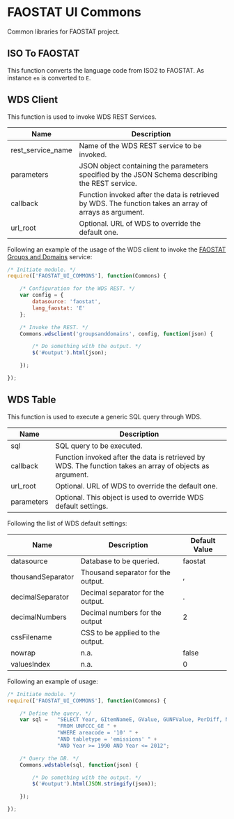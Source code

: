 # FAOSTAT UI Commons
Common libraries for FAOSTAT project.

## ISO To FAOSTAT
This function converts the language code from ISO2 to FAOSTAT. As instance ```en``` is converted to ```E```.

## WDS Client
This function is used to invoke WDS REST Services.

|Name|Description|
|----|-----------|
|rest_service_name| Name of the WDS REST service to be invoked. |
|parameters| JSON object containing the parameters specified by the JSON Schema describing the REST service. |
|callback|Function invoked after the data is retrieved by WDS. The function takes an array of arrays as argument.|
|url_root|Optional. URL of WDS to override the default one.|

Following an example of the usage of the WDS client to invoke the [FAOSTAT Groups and Domains](http://faostat3.fao.org/wds/rest/groupsanddomains/faostat/E) service:

```javascript
/* Initiate module. */
require(['FAOSTAT_UI_COMMONS'], function(Commons) {

    /* Configuration for the WDS REST. */
    var config = {
        datasource: 'faostat',
        lang_faostat: 'E'
    };

    /* Invoke the REST. */
    Commons.wdsclient('groupsanddomains', config, function(json) {

        /* Do something with the output. */
        $('#output').html(json);

    });

});
```

## WDS Table
This function is used to execute a generic SQL query through WDS.

|Name|Description|
|----|-----------|
|sql| SQL query to be executed.|
|callback|Function invoked after the data is retrieved by WDS. The function takes an array of objects as argument.|
|url_root|Optional. URL of WDS to override the default one.|
|parameters|Optional. This object is used to override WDS default settings.|

Following the list of WDS default settings:

|Name|Description|Default Value|
|----|-----------|-------------|
|datasource| Database to be queried.|faostat|
|thousandSeparator|Thousand separator for the output.|,|
|decimalSeparator|Decimal separator for the output.|.|
|decimalNumbers|Decimal numbers for the output|2|
|cssFilename|CSS to be applied to the output.| |
|nowrap|n.a.|false|
|valuesIndex|n.a.|0|

Following an example of usage:

```javascript
/* Initiate module. */
require(['FAOSTAT_UI_COMMONS'], function(Commons) {

    /* Define the query. */
    var sql =   "SELECT Year, GItemNameE, GValue, GUNFValue, PerDiff, NormPerDiff, UNFCCCCode " +
                "FROM UNFCCC_GE " +
                "WHERE areacode = '10' " +
                "AND tabletype = 'emissions' " +
                "AND Year >= 1990 AND Year <= 2012";

    /* Query the DB. */
    Commons.wdstable(sql, function(json) {

        /* Do something with the output. */
        $('#output').html(JSON.stringify(json));

    });

});
```
